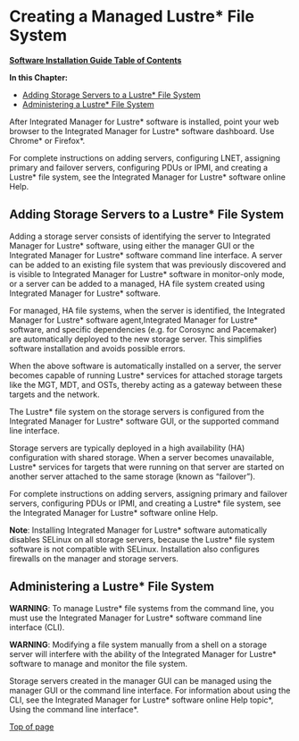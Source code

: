 # <a name="1.0"></a>Creating a Managed Lustre* File System

[**Software Installation Guide Table of Contents**](ig_TOC.md)

**In this Chapter:**

- [Adding Storage Servers to a Lustre* File System](#adding-storage-servers-to-a-lustre-file-system)
- [Administering a Lustre* File System](#administering-a-lustre-file-system)

After Integrated Manager for Lustre* software is installed, point your web
browser to the Integrated Manager for Lustre* software dashboard. Use Chrome\* or
Firefox\*.

For complete instructions on adding servers, configuring LNET, assigning
primary and failover servers, configuring PDUs or IPMI, and creating a
Lustre* file system, see the Integrated Manager for Lustre* software online Help.

Adding Storage Servers to a Lustre* File System
----------------------------------------------

Adding a storage server consists of identifying the server to
Integrated Manager for Lustre* software, using either the manager GUI or the
Integrated Manager for Lustre* software command line interface. A server can be
added to an existing file system that was previously discovered and is
visible to Integrated Manager for Lustre* software in monitor-only mode,
or a server can be added to a managed, HA file system created using
Integrated Manager for Lustre* software.

For managed, HA file systems, when the server is identified, the
Integrated Manager for Lustre* software agent,Integrated Manager for Lustre* software,
and specific dependencies (e.g. for Corosync and Pacemaker) are
automatically deployed to the new storage server. This simplifies
software installation and avoids possible errors.

When the above software is automatically installed on a server, the
server becomes capable of running Lustre* services for attached storage
targets like the MGT, MDT, and OSTs, thereby acting as a gateway between
these targets and the network.

The Lustre* file system on the storage servers is configured from the
Integrated Manager for Lustre* software GUI, or the supported command
line interface.

Storage servers are typically deployed in a high availability (HA)
configuration with shared storage. When a server becomes unavailable,
Lustre* services for targets that were running on that server are started
on another server attached to the same storage (known as “failover”).

For complete instructions on adding servers, assigning primary and
failover servers, configuring PDUs or IPMI, and creating a Lustre* file
system, see the Integrated Manager for Lustre* software online Help.

**Note**: Installing Integrated Manager for Lustre* software automatically
disables SELinux on all storage servers, because the Lustre* file system
software is not compatible with SELinux. Installation also configures
firewalls on the manager and storage servers.

Administering a Lustre* File System 
-----------------------------------

**WARNING**: To manage Lustre* file systems from the command line, you must use the Integrated Manager for Lustre* software command line interface (CLI).

**WARNING**: Modifying a file system manually from a shell on a storage
server will interfere with the ability of the Integrated Manager for Lustre*
software to manage and monitor the file system.

Storage servers created in the manager GUI can
be managed using the manager GUI or the command line interface. For
information about using the CLI, see the Integrated Manager for Lustre* software
online Help topic*, Using the command line interface*.

[Top of page](#1.0)